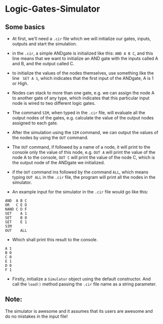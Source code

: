 # Logic-Gates-Simulator

## Some basics
* At first, we'll need a ```.cir``` file which we will initialize our gates, inputs, outputs and start the simulation.

* in the ```.cir```, a simple ANDgate is initialized like this: ``` AND A B C ```, and this line means that we want to initialize an AND gate with the inputs called A and B, and the output called C.

* to initialize the values of the nodes themselves, use something like the line ``` SET A 1```, which indicates that the first input of the ANDgate, A is 1 or High.

* Nodes can stack to more than one gate, e.g. we can assign the node A to another gate of any type, which indicates that this particular input node is wired to two different logic gates.

* The command ```SIM```, when typed in the ```.cir``` file, will evaluate all the output nodes of the gates, e.g. calculate the value of the output nodes assigned to each gate.

* After the simulation using the ```SIM``` command, we can output the values of the nodes by using the ```OUT``` command.

* The ```OUT``` command, if followed by a name of a node, it will print to the console only the value of this node, e.g. ```OUT A``` will print the value of the node A to the console, ```OUT C``` will print the value of the node C, which is the output node of the ANDgate we initialized.

* if the ```OUT``` command ins followed by the command ```ALL```, which means typing ```OUT ALL``` in the ```.cir``` file, the program will print all the nodes in the simulator.

* An example input for the simulator in the ```.cir``` file would go like this:

```
AND  A B C
OR   C E D
NAND C D F
SET    A 1
SET    B 0
SET    E 1
SIM
OUT    ALL
```
* Which shall print this result to the console.
```
A 1
B 0
C 0
E 1
D 0
F 1
```

* Firstly, initialize a ```Simulator``` object using the default constructor. And call the ```load()``` method passing the ```.cir``` file name as a string parameter.

## Note: 
The simulator is awesome and it assumes that its users are awesome and do no mistakes in the input file!
